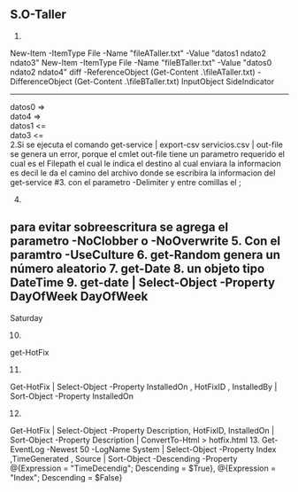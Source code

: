 ## S.O-Taller
1.
New-Item -ItemType File -Name "fileATaller.txt" -Value "datos1 ndato2 ndato3"
New-Item -ItemType File -Name "fileBTaller.txt" -Value "datos0 ndato2 ndato4"
diff -ReferenceObject (Get-Content .\fileATaller.txt) -DifferenceObject (Get-Content .\fileBTaller.txt)
InputObject SideIndicator
----------- -------------
datos0      =>           
dato4       =>           
datos1      <=           
dato3       <=           
2.Si se ejecuta el comando get-service | export-csv servicios.csv | out-file se genera un error, porque el cmlet out-file tiene un parametro requerido el cual es el Filepath el cual le indica el destino al cual enviara la informacion es decil le da el camino del archivo donde se escribira la informacion del get-service #3. con el parametro -Delimiter y entre comillas el ;

4. 
para evitar sobreescritura se agrega el parametro -NoClobber o -NoOverwrite
5.
Con el paramtro -UseCulture
6.
get-Random genera un número aleatorio
7.
get-Date
8.
  un objeto tipo DateTime
9.
get-date | Select-Object -Property DayOfWeek
  DayOfWeek
  ---------
   Saturday

10.
get-HotFix

11.
Get-HotFix | Select-Object -Property InstalledOn , HotFixID , InstalledBy | Sort-Object -Property InstalledOn

12.
Get-HotFix | Select-Object -Property  Description, HotFixID, InstalledOn  | Sort-Object -Property Description | ConvertTo-Html > hotfix.html
13.
Get-EventLog -Newest 50 -LogName System | Select-Object -Property Index ,TimeGenerated , Source | Sort-Object -Descending -Property @{Expression = "TimeDecendig"; Descending = $True}, @{Expression = "Index"; Descending = $False}
